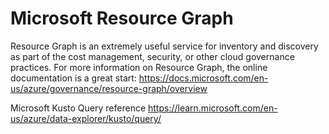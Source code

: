 # Microsoft Resource Graph

Resource Graph is an extremely useful service for inventory and discovery as part of the cost management, security, or other cloud governance practices. For more information on Resource Graph, the online documentation is a great start:  <https://docs.microsoft.com/en-us/azure/governance/resource-graph/overview>

Microsoft Kusto Query reference <https://learn.microsoft.com/en-us/azure/data-explorer/kusto/query/>